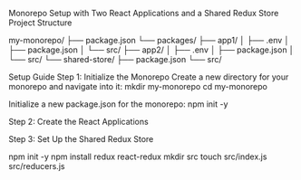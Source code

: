 Monorepo Setup with Two React Applications and a Shared Redux Store
Project Structure


my-monorepo/
├── package.json
└── packages/
    ├── app1/
    │   ├── .env
    │   ├── package.json
    │   └── src/
    ├── app2/
    │   ├── .env
    │   ├── package.json
    │   └── src/
    └── shared-store/
        ├── package.json
        └── src/


Setup Guide
Step 1: Initialize the Monorepo
Create a new directory for your monorepo and navigate into it:
mkdir my-monorepo
cd my-monorepo

Initialize a new package.json for the monorepo:
npm init -y

Step 2: Create the React Applications

Step 3: Set Up the Shared Redux Store

npm init -y
npm install redux react-redux
mkdir src
touch src/index.js src/reducers.js
